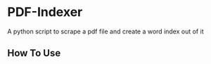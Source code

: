 # PDF-Indexer
A python script to scrape a pdf file and create a word index out of it

## How To Use
